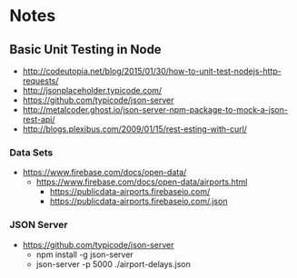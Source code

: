 Notes
=====

## Basic Unit Testing in Node
* http://codeutopia.net/blog/2015/01/30/how-to-unit-test-nodejs-http-requests/
* http://jsonplaceholder.typicode.com/
* https://github.com/typicode/json-server
* http://metalcoder.ghost.io/json-server-npm-package-to-mock-a-json-rest-api/
* http://blogs.plexibus.com/2009/01/15/rest-esting-with-curl/

### Data Sets
* https://www.firebase.com/docs/open-data/
  * https://www.firebase.com/docs/open-data/airports.html
    * https://publicdata-airports.firebaseio.com/
    * https://publicdata-airports.firebaseio.com/.json
    
### JSON Server
* https://github.com/typicode/json-server
  * npm install -g json-server
  * json-server -p 5000 ./airport-delays.json